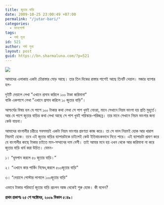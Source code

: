 ```yaml
---
title: জুতার বাড়ি
date: 2009-10-25 23:00:49 +07:00
permalink: "/jutar-bari/"
categories:
  - ফানপোস্ট
tags:
  - শর্মা লুনা
id: 521
author: শর্মা লুনা
layout: post
guid: https://bn.sharmaluna.com/?p=521
---
```


![](https://bn.sharmaluna.com/wp-content/uploads/2017/10/547110_451497708195955_1247225054_n-245x300.jpg)

আমাদের এলাকায় একটা চৌরাস্তার মোড় আছে। তার তিন দিকের রাস্তার পাশেই আছে তিনটি দেয়াল। মজার ব্যাপার হল-

দুইটি দেয়ালে লেখা ”এখানে প্রসাব করিলে ১০০ টাকা জরিমানা”  
বাকি একপাশে লেখা ”এখানে প্রসাব করিলে ১০ জুতার বাড়ি”।

আশ্চর্যের বিষয় হল যে পাশে ১০০ টাকার কথা লেখা সে পাশ খুবই নোংরা, মানে সেখানে নিয়ম ভাংগা হয় প্রতি মুহূর্তে। আর যে পাশে জুতার বাড়ির কথা লেখা আছে সে পাশ খুবই পরিস্কার-পরিচ্ছন্ন। তার মানে সেখানে নিয়ম ভাংগার জন্য কেউ যায়না।

আমাদের বাংগালীর চরীত্রে সবসময়ই একটা নিয়ম ভাংগার প্রবণতা কাজ করে। তা সে ভাল নিয়মই হোক আর খারাপ নিয়মই হোক। তবে এই জুতার বাড়ির ব্যাপারটাকে চাইলেই কেউ ইতিবাচকভাবে নিতে পারে। এই ব্যাপারটা প্রমাণ করে যে বাংগালীর কাছে টাকার চাইতে মান-সম্মানের দাম বেশী। তাই আমার মনে হয় এখন থেকে আর জরিমানা না করে জুতার বাড়ি ধার্য করা উচিত। যেমন-

১। “ধূমপান করলে ৫০ জুতার বাড়ি।”

২। “এখানে কার পার্কিং নিষেধ,করলে ৫০০জুতার বাড়ি”

৩। “দেয়ালে পোস্টার লাগালে ১০০জুতার বাড়ি”

এভাবে টাকার পরিবর্তে জুতার বাড়ি প্রচলন আজ থেকেই শুরু হোক। কী বলেন?

**প্রথম প্রকাশঃ ২৫ শে অক্টোবর, ২০০৯ বিকাল ৫:৪৯।**

